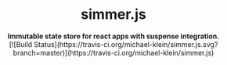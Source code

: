 <center>
  <h1>simmer.js</h1>
  <div><b>Immutable state store for react apps with suspense integration.</b></div>
  <div>[![Build Status](https://travis-ci.org/michael-klein/simmer.js.svg?branch=master)](https://travis-ci.org/michael-klein/simmer.js)</div>
</center>

